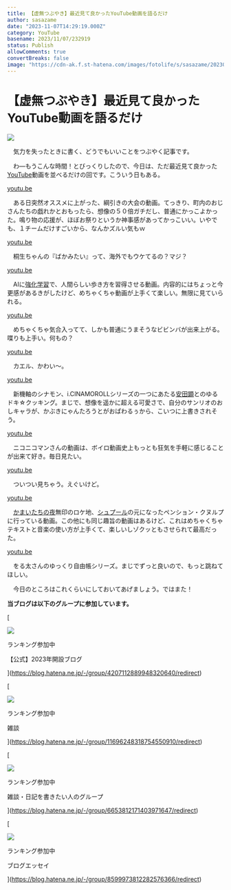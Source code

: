 ```yaml
---
title: 【虚無つぶやき】最近見て良かったYouTube動画を語るだけ
author: sasazame
date: "2023-11-07T14:29:19.000Z"
category: YouTube
basename: 2023/11/07/232919
status: Publish
allowComments: true
convertBreaks: false
image: "https://cdn-ak.f.st-hatena.com/images/fotolife/s/sasazame/20230905/20230905172523.png"
---
```

# 【虚無つぶやき】最近見て良かったYouTube動画を語るだけ

![](https://cdn-ak.f.st-hatena.com/images/fotolife/s/sasazame/20230905/20230905172523.png)

　気力を失ったときに書く、どうでもいいことをつぶやく記事です。

<!-- Extended Body -->

　わ―もうこんな時間！とびっくりしたので、今日は、ただ最近見て良かった[YouTube](https://d.hatena.ne.jp/keyword/YouTube)動画を並べるだけの回です。こういう日もある。

[youtu.be](https://youtu.be/cHLBeMMdrug?si=Pb6aNOuqnP-1onbF)

　ある日突然オススメに上がった、綱引きの大会の動画。てっきり、町内のおじさんたちの戯れかとおもったら、想像の５０倍ガチだし、普通にかっこよかった。鳴り物の応援が、ほぼお祭りというか神事感があってかっこいい。いやでも、１チームだけすごいから、なんかズルい気もｗ

[youtu.be](https://youtu.be/KlUcUSKSdP4?si=cCa_EivuCXsIuQHs)

　桐生ちゃんの『ばかみたい』って、海外でもウケてるの？マジ？

[youtu.be](https://youtu.be/L_4BPjLBF4E?si=ZDf1GFthlopZJEis)

　AIに[強化学習](https://d.hatena.ne.jp/keyword/%B6%AF%B2%BD%B3%D8%BD%AC)で、人間らしい歩き方を習得させる動画。内容的にはちょっと今更感があるきがしたけど、めちゃくちゃ動画が上手くて楽しい。無限に見ていられる。

[youtu.be](https://youtu.be/KkwoN4fhAsU?si=zacfpJMCBZHw-7GV)

　めちゃくちゃ気合入ってて、しかも普通にうまそうなビビンバが出来上がる。喋りも上手い。何もの？

[youtu.be](https://youtu.be/qTpYv7l2xoo?si=tEXNRQNJMuplHsUG)

　カエル、かわい～。

[youtu.be](https://youtu.be/kAlje3NB9-c?si=Flzpd-T6aMX8xfKZ)

　新機軸のシナモン、i.CINAMOROLLシリーズの一つにあたる[安田顕](https://d.hatena.ne.jp/keyword/%B0%C2%C5%C4%B8%B2)とのゆるドキ☆クッキング。まじで、想像を遥かに超える可愛さで、自分のサンリオのおしキャラが、かぶきにゃんたろうとがおぱわるぅから、こいつに上書きされそう。

[youtu.be](https://youtu.be/dgW9SmhAYWc?si=qz45LXbww9bUqle0)

　ニコニコマンさんの動画は、ボイロ動画史上もっとも狂気を手軽に感じることが出来て好き。毎日見たい。

[youtu.be](https://youtu.be/id8fbGQZyZQ?si=XYflyuU2yljhNAmL)

　ついつい見ちゃう。えぐいけど。

[youtu.be](https://youtu.be/0ewP-HtELuE?si=EFf_wvmgOkGoA27v)

　[かまいたちの夜](https://d.hatena.ne.jp/keyword/%A4%AB%A4%DE%A4%A4%A4%BF%A4%C1%A4%CE%CC%EB)無印のロケ地、[シュプール](https://d.hatena.ne.jp/keyword/%A5%B7%A5%E5%A5%D7%A1%BC%A5%EB)の元になったペンション・クヌルプに行っている動画。この他にも同じ趣旨の動画はあるけど、これはめちゃくちゃテキストと音楽の使い方が上手くて、楽しいしゾクッともさせられて最高だった。

[youtu.be](https://youtu.be/xgsCgr7yH1s?si=taEUQBsQv3SIU8x2)

　をる太さんのゆっくり自由帳シリーズ。まじでずっと良いので、もっと跳ねてほしい。

　今日のところはこれくらいにしておいてあげましょう。ではまた！

**当ブログは以下のグループに参加しています。**

[

![](https://cdn.image.st-hatena.com/image/square/faa1264c227008e8b759458790977cdaf6601b23/backend=imagemagick;height=80;version=1;width=80/https%3A%2F%2Fcdn.user.blog.st-hatena.com%2Fcircle_image%2F62150696%2F1672022764175731)

ランキング参加中

【公式】2023年開設ブログ



](https://blog.hatena.ne.jp/-/group/4207112889948320640/redirect)

[

![](https://cdn.image.st-hatena.com/image/square/8ce7abee226637faac02b6afdf9e7f55a18663b7/backend=imagemagick;height=80;version=1;width=80/https%3A%2F%2Fcdn.blog.st-hatena.com%2Fimages%2Fcircle%2Fofficial-circle-icon%2Fetc.gif)

ランキング参加中

雑談



](https://blog.hatena.ne.jp/-/group/11696248318754550910/redirect)

[

![](https://cdn.image.st-hatena.com/image/square/2152845ee3b176277ecd6038363c58dd708851db/backend=imagemagick;height=80;version=1;width=80/https%3A%2F%2Fcdn.blog.st-hatena.com%2Fimages%2Fcircle%2Fcircle-icon.png)

ランキング参加中

雑談・日記を書きたい人のグループ



](https://blog.hatena.ne.jp/-/group/6653812171403971647/redirect)

[

![](https://cdn.image.st-hatena.com/image/square/3e5728d1f3d28228faebd5ade79c6fb43a92662a/backend=imagemagick;height=80;version=1;width=80/https%3A%2F%2Fcdn.user.blog.st-hatena.com%2Fcircle_image%2F117021209%2F1514353071527473)

ランキング参加中

ブログエッセイ



](https://blog.hatena.ne.jp/-/group/8599973812282576366/redirect)